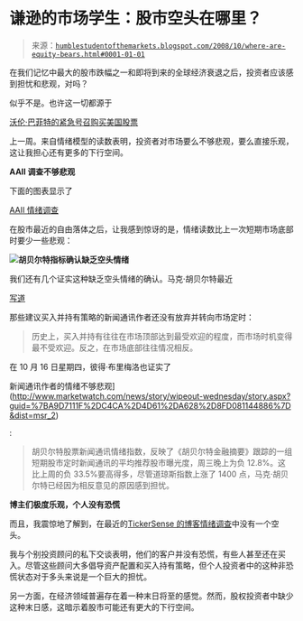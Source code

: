 <!--yml

类别：未分类

日期：2024-05-18 01:03:45

-->

# 谦逊的市场学生：股市空头在哪里？

> 来源：[`humblestudentofthemarkets.blogspot.com/2008/10/where-are-equity-bears.html#0001-01-01`](https://humblestudentofthemarkets.blogspot.com/2008/10/where-are-equity-bears.html#0001-01-01)

在我们记忆中最大的股市跌幅之一和即将到来的全球经济衰退之后，投资者应该感到担忧和悲观，对吗？

似乎不是。也许这一切都源于

[沃伦·巴菲特的紧急号召购买美国股票](http://www.nytimes.com/2008/10/17/opinion/17buffett.html?_r=1&oref=slogin)

上一周。来自情绪模型的读数表明，投资者对市场要么不够悲观，要么直接乐观，这让我担心还有更多的下行空间。

**AAII 调查不够悲观**

下面的图表显示了

[AAII 情绪调查](http://www.sentimentrader.com/subscriber/charts/WEEKLY/SURVEY_AAII_BULLRATIO_4WK.htm)

在股市最近的自由落体之后，让我感到惊讶的是，情绪读数比上一次短期市场底部时要少一些悲观：

![](https://blogger.googleusercontent.com/img/b/R29vZ2xl/AVvXsEhzvC3UwcbIIa-3eHcOXu8q9ddprj3XP1RKPF9Ic-iDxyz_4yx1Q9KW02daEKxANJhOCXMdI5o9UaYAnK5NSC02kTO1PV9_PkCTETxOIB6jr3ZxAAqkIqey5XGI7L9FW5GWKUZINaJ6T_Aq/s1600-h/AAII.JPG)**胡贝尔特指标确认缺乏空头情绪**

我们还有几个证实这种缺乏空头情绪的确认。马克·胡贝尔特最近

[写道](http://www.marketwatch.com/news/story/bottom-still-come-says-one/story.aspx?guid=%7BB344F30B%2D1D0E%2D4874%2D98ED%2D96602A1B4EC7%7D)

那些建议买入并持有策略的新闻通讯作者还没有放弃并转向市场定时：

> 历史上，买入并持有往往在市场顶部达到最受欢迎的程度，而市场时机变得最不受欢迎。反之，在市场底部往往情况相反。

在 10 月 16 日星期四，彼得·布里梅洛也证实了

新闻通讯作者的情绪不够悲观](http://www.marketwatch.com/news/story/wipeout-wednesday/story.aspx?guid=%7BA9D7111F%2DC4CA%2D4D61%2DA628%2D8FD081144886%7D&dist=msr_2)

:

> 胡贝尔特股票新闻通讯情绪指数，反映了《胡贝尔特金融摘要》跟踪的一组短期股市定时新闻通讯的平均推荐股市曝光度，周三晚上为负 12.8%。这比上周的负 33.5%要高得多，尽管道琼斯指数上涨了 1400 点，马克·胡贝尔特已经因为相反意见的原因感到担忧。

**博主们极度乐观，个人没有恐慌**

而且，我震惊地了解到，在最近的[TickerSense 的博客情绪调查](http://tickersense.typepad.com/ticker_sense/2008/10/october-13th-bl.html)中没有一个空头。

我与个别投资顾问的私下交谈表明，他们的客户并没有恐慌，有些人甚至还在买入。尽管这些顾问大多倡导资产配置和买入持有策略，但个人投资者中的这种非恐慌状态对于多头来说是一个巨大的担忧。

另一方面，在经济领域普遍存在着一种末日将至的感觉。然而，股权投资者中缺少这种末日感，这暗示着股市可能还有更大的下行空间。

